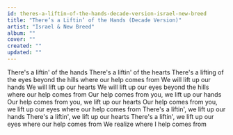 ```yaml
---
id: theres-a-liftin-of-the-hands-decade-version-israel-new-breed
title: "There’s a Liftin’ of the Hands (Decade Version)"
artist: "Israel & New Breed"
album: ""
cover: ""
created: ""
updated: ""
---
```


There's a liftin' of the hands
There's a liftin' of the hearts
There's a lifting of the eyes beyond the hills where our help comes from
We will lift up our hands
We will lift up our hearts
We will lift up our eyes beyond the hills where our help comes from
Our help comes from you, we lift up our hands
Our help comes from you, we lift up our hearts
Our help comes from you, we lift up our eyes where our help comes from
There's a liftin', we lift up our hands
There's a liftin', we lift up our hearts
There's a liftin', we lift up our eyes where our help comes from
We realize where I help comes from